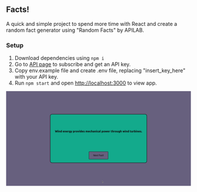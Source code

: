 ## Facts!

A quick and simple project to spend more time with React and create a random fact generator using "Random Facts" by APILAB.

### Setup

1. Download dependencies using `npm i`
2. Go to [API page](https://rapidapi.com/APILAB/api/random-facts2) to subscribe and get an API key.
3. Copy env.example file and create .env file, replacing "insert_key_here" with your API key.
4. Run `npm start` and open [http://localhost:3000](http://localhost:3000) to view app.

![](Facts.gif)